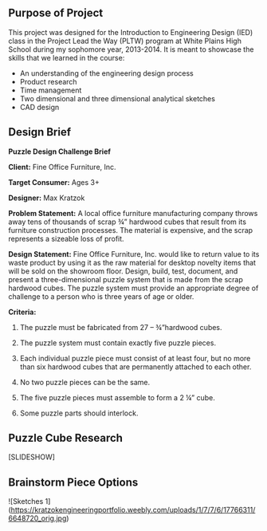 ## Purpose of Project
This project was designed for the Introduction to Engineering Design (IED) class in the Project Lead the Way (PLTW) program at White Plains High School during my sophomore year, 2013-2014. It is meant to showcase the skills that we learned in the course:
* An understanding of the engineering design process
* Product research
* Time management
* Two dimensional and three dimensional analytical sketches
* CAD design

## Design Brief
**Puzzle Design Challenge Brief**

**Client:** Fine Office Furniture, Inc.

**Target Consumer:** Ages 3+

**Designer:** Max Kratzok

**Problem Statement:** A local office furniture manufacturing company throws away tens of thousands of scrap ¾” hardwood cubes that result from its furniture construction processes. The material is expensive, and the scrap represents a sizeable loss of profit.

**Design Statement:** Fine Office Furniture, Inc. would like to return value to its waste product by using it as the raw material for desktop novelty items that will be sold on the showroom floor. Design, build, test, document, and present a three-dimensional puzzle system that is made from the scrap hardwood cubes. The puzzle system must provide an appropriate degree of challenge to a person who is three years of age or older.

**Criteria:**
1. The puzzle must be fabricated from 27 –  ¾”hardwood cubes.

2. The puzzle system must contain exactly five puzzle pieces.

3. Each individual puzzle piece must consist of at least four, but no more than six hardwood cubes that are permanently attached to each other.

4. No two puzzle pieces can be the same.

5. The five puzzle pieces must assemble to form a 2 ¼” cube.

6. Some puzzle parts should interlock.

## Puzzle Cube Research

[SLIDESHOW]

## Brainstorm Piece Options

![Sketches 1]
(https://kratzokengineeringportfolio.weebly.com/uploads/1/7/7/6/17766311/6648720_orig.jpg)
